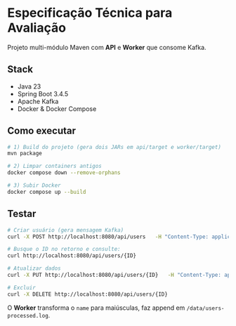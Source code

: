 # Especificação Técnica para Avaliação

Projeto multi-módulo Maven com **API** e **Worker** que consome Kafka.

## Stack
- Java 23
- Spring Boot 3.4.5
- Apache Kafka 
- Docker & Docker Compose

## Como executar
```bash
# 1) Build do projeto (gera dois JARs em api/target e worker/target)
mvn package

# 2) Limpar containers antigos
docker compose down --remove-orphans

# 3) Subir Docker
docker compose up --build
```

## Testar
```bash
# Criar usuário (gera mensagem Kafka)
curl -X POST http://localhost:8080/api/users   -H "Content-Type: application/json"   -d '{"name":"Maria Silva","email":"maria@example.com"}'

# Busque o ID no retorno e consulte:
curl http://localhost:8080/api/users/{ID}

# Atualizar dados
curl -X PUT http://localhost:8080/api/users/{ID}   -H "Content-Type: application/json"   -d '{"name":"Maria S.","email":"maria.s@example.com"}'

# Excluir
curl -X DELETE http://localhost:8080/api/users/{ID}
```
O **Worker** transforma o `name` para maiúsculas, faz append em `/data/users-processed.log`.
